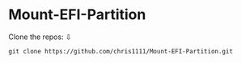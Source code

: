 # Mount-EFI-Partition
Clone the repos: ⇩

`git clone https://github.com/chris1111/Mount-EFI-Partition.git`
